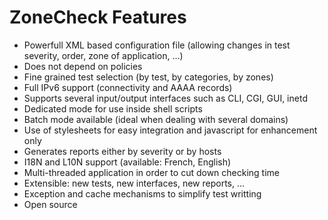 # ZoneCheck Features

 * Powerfull XML based configuration file (allowing changes in test severity,
order, zone of application, ...)
 * Does not depend on policies
 * Fine grained test selection (by test, by categories, by zones)
 * Full IPv6 support (connectivity and AAAA records)
 * Supports several input/output interfaces such as CLI, CGI, GUI, inetd
 * Dedicated mode for use inside shell scripts
 * Batch mode available (ideal when dealing with several domains)
 * Use of stylesheets for easy integration and javascript for enhancement only
 * Generates reports either by severity or by hosts
 * I18N and L10N support (available: French, English)
 * Multi-threaded application in order to cut down checking time
 * Extensible: new tests, new interfaces, new reports, ...
 * Exception and cache mechanisms to simplify test writting
 * Open source


